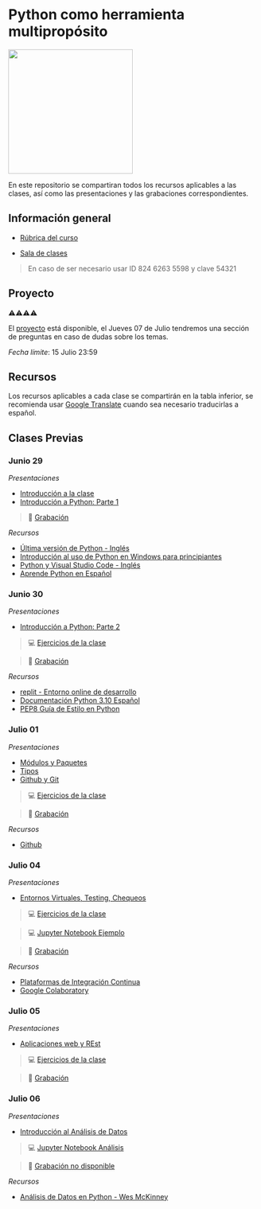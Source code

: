 # Python como herramienta multipropósito

<img src="https://user-images.githubusercontent.com/10412991/176553606-01b2bdc6-4cdd-457e-9fc4-1cfd481f60c2.png" width="250"/>

En este repositorio se compartiran todos los recursos aplicables a las clases, así como las presentaciones y las grabaciones correspondientes.

## Información general

- [Rúbrica del curso](./documentos/documento-plan-curso.pdf)

- [Sala de clases](https://us02web.zoom.us/j/82462635598?pwd=eUKUBrKGvTmbh6ufidAyZLN2q_KXoC.1)
> En caso de ser necesario usar ID 824 6263 5598 y clave 54321

## Proyecto

⚠️⚠️⚠️⚠️

El [proyecto](./proyecto) está disponible, el Jueves 07 de Julio tendremos una sección de preguntas en caso de dudas sobre los temas.

*Fecha límite*: 15 Julio 23:59

## Recursos

Los recursos aplicables a cada clase se compartirán en la tabla inferior, se recomienda usar [Google Translate](https://translate.google.com/?sl=en&tl=es&op=websites) cuando sea necesario traducirlas a español.


## Clases Previas

### Junio 29

*Presentaciones*

- [Introducción a la clase](./presentaciones/Clase1-IntroClase.pdf)
- [Introducción a Python: Parte 1](./presentaciones/Clase1-IntroPython.pdf)

> 🎥 [Grabación](https://us02web.zoom.us/rec/share/f2PUwprWuq98e_rtaQSVxIuuUK4BpHfsJ6HEiTNJEdO0c7XLHxmME6iyZDLz9GSs.nKK0gSMW3srkNrjh)

*Recursos*

- [Última versión de Python - Inglés](https://www.python.org/downloads/release/python-3100/)
- [Introducción al uso de Python en Windows para principiantes](https://docs.microsoft.com/es-es/windows/python/beginners)
- [Python y Visual Studio Code - Inglés](https://code.visualstudio.com/docs/languages/python)
- [Aprende Python en Español](https://aprendepython.es/_downloads/907b5202c1466977a8d6bd3a2641453f/aprendepython.pdf)

### Junio 30

*Presentaciones*

- [Introducción a Python: Parte 2](./presentaciones/Clase2-IntroPython.pdf)

> 💻 [Ejercicios de la clase](./ejemplos/clase2)

> 🎥 [Grabación](https://us02web.zoom.us/rec/share/9mM9VeS0SUgsp9cWVD_n2rBTMEmjuL8Y1JIWWKzmwpFQa8HLe0CD1RX4QGGGV7TR.EMu64EvodBzzC8PW)


*Recursos*

- [replit - Entorno online de desarrollo](https://replit.com/)
- [Documentación Python 3.10 Español](https://docs.python.org/es/3/tutorial/)
- [PEP8 Guía de Estilo en Python](https://elpythonista.com/pep-8)


### Julio 01

*Presentaciones*

- [Módulos y Paquetes](./presentaciones/Clase3-Modulos.pdf)
- [Tipos](./presentaciones/Clase3-Tipos.pdf)
- [Github y Git](./presentaciones/Clase3-Github.pdf)

> 💻 [Ejercicios de la clase](https://github.com/danoc93/ejemplo-basico)

> 🎥 [Grabación](https://us02web.zoom.us/rec/share/BBKHuk1bHpJte3_NrXCaBK0M5CdQAY3fUvjs4NKUec-EWPOyyLAA-ERJGGPknsNM.4JAgu2Un0bSNi0nf)

*Recursos*

- [Github](https://github.com/)

### Julio 04

*Presentaciones*

- [Entornos Virtuales, Testing, Chequeos](./presentaciones/Clase4-EntornosTestingChequeos.pdf)

> 💻 [Ejercicios de la clase](./ejemplos/clase4)

> 💻 [Jupyter Notebook Ejemplo](https://colab.research.google.com/drive/1l_AAlaJu5LatK5OMqTARuphOJxx-_0Jm?usp=sharing)

> 🎥 [Grabación](https://us02web.zoom.us/rec/share/vTJMXOCfSyiAE37ntqvycYNop3R8NJcylzt1xIFzgpIloneL8CODhRbHqkprKdQW.WIYdI0dEhu0fqs_0)

*Recursos*

- [Plataformas de Integración Continua](https://www.atlassian.com/es/continuous-delivery/continuous-integration)
- [Google Colaboratory](https://colab.research.google.com/?utm_source=scs-index)

### Julio 05

*Presentaciones*

- [Aplicaciones web y REst](./presentaciones/Clase5-RedesRESTyFlask.pdf)

> 💻 [Ejercicios de la clase](./ejemplos/clase5)

> 🎥 [Grabación](https://us02web.zoom.us/rec/share/MZdN-TNWGSW2jn020zBocjsHBVseK9ZLRvxBML8H_mUvRe-unWWxMEZAmVyZcFPM.kHYd9HgJBDoPRM9U)

### Julio 06

*Presentaciones*

- [Introducción al Análisis de Datos](./presentaciones/Clase6-IntroAnalisisDatos.pdf)

> 💻 [Jupyter Notebook Análisis](https://colab.research.google.com/drive/1IrOw8BkLzbvPPEmgsqOAhHKi_S9YI-4N?usp=sharing)

> 🎥 [Grabación no disponible]()

*Recursos*

- [Análisis de Datos en Python - Wes McKinney](https://wesmckinney.com/book)
